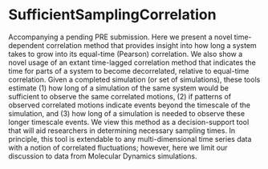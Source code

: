 # SufficientSamplingCorrelation

Accompanying a pending PRE submission. Here we present a novel time-dependent correlation method that provides insight into how long a system takes to grow into its equal-time (Pearson) correlation. We also show a novel usage of an extant time-lagged correlation method that indicates the time for parts of a system to become decorrelated, relative to equal-time correlation. Given a completed simulation (or set of simulations), these tools estimate (1) how long of a simulation of the same system would be sufficient to observe the same correlated motions, (2) if patterns of observed correlated motions indicate events beyond the timescale of the simulation, and (3) how long of a simulation is needed to observe these longer timescale events. We view this method as a decision-support tool that will aid researchers in determining necessary sampling times. In principle, this tool is extendable to any multi-dimensional time series data with a notion of correlated fluctuations; however, here we limit our discussion to data from Molecular Dynamics simulations.
